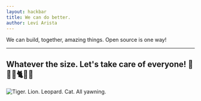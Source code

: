 ```yaml
---
layout: hackbar
title: We can do better.
author: Leví Arista
---
```


We can build, together, amazing things. Open source is one way!

---

## Whatever the size. Let's take care of everyone! 🦁🐅🐯🐈🐱🐆

![Tiger. Lion. Leopard. Cat. All yawning.]({{site.baseurl}}/assets/images/levi_arista.jpg)